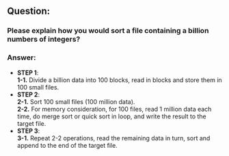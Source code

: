 ## Question:
### Please explain how you would sort a file containing a billion numbers of integers?
### Answer:
* **STEP 1**:  
**1-1.** Divide a billion data into 100 blocks, read in blocks and store them in 100 small files.
* **STEP 2**:  
**2-1.**  Sort 100 small files (100 million data).  
**2-2.**  For memory consideration, for 100 files, read 1 million data each time, do merge sort or quick sort in loop, and write the result to the target file.
* **STEP 3**:  
**3-1.**  Repeat 2-2 operations, read the remaining data in turn, sort and append to the end of the target file.

